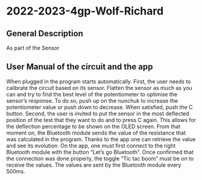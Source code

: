 # 2022-2023-4gp-Wolf-Richard

## General Description

As part of the Sensor


## User Manual of the circuit and the app
When plugged in the program starts automatically.
First, the user needs to calibrate the circuit based on its sensor. Flatten the sensor as much as you can and try to find the best level of the potentiometer to optimise the sensor’s response. To do so, push up on the nunchuk to increase the potentiometer value or push down to decrease. When satisfied, push the C button.
Second, the user is invited to put the sensor in the most deflected position of the test that they want to do and to press C again. This allows for the deflection percentage to be shown on the OLED screen.
From that moment on, the Bluetooth module sends the value of the resistance that was calculated in the program. Thanks to the app one can retrieve the value and see its evolution.
On the app, one must first connect to the right Bluetooth module with the button “Let’s go Bluetooth”. Once confirmed that the connection was done properly, the toggle “Tic tac boom” must be on to receive the values. The values are sent by the Bluetooth module every 500ms.
